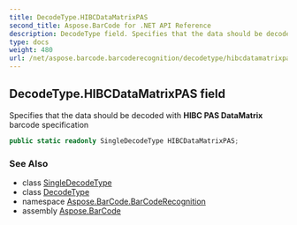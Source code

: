 ```yaml
---
title: DecodeType.HIBCDataMatrixPAS
second_title: Aspose.BarCode for .NET API Reference
description: DecodeType field. Specifies that the data should be decoded with HIBC PAS DataMatrix barcode specification
type: docs
weight: 480
url: /net/aspose.barcode.barcoderecognition/decodetype/hibcdatamatrixpas/
---
```

## DecodeType.HIBCDataMatrixPAS field

Specifies that the data should be decoded with **HIBC PAS DataMatrix** barcode specification

```csharp
public static readonly SingleDecodeType HIBCDataMatrixPAS;
```

### See Also

* class [SingleDecodeType](../../singledecodetype/)
* class [DecodeType](../)
* namespace [Aspose.BarCode.BarCodeRecognition](../../../aspose.barcode.barcoderecognition/)
* assembly [Aspose.BarCode](../../../)


